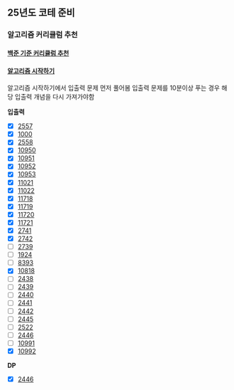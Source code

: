 ## 25년도 코테 준비

### 알고리즘 커리큘럼 추천

#### [백준 기준 커리큘럼 추천](https://dev-dain.tistory.com/155)

#### [알고리즘 시작하기](https://plzrun.tistory.com/entry/%EC%95%8C%EA%B3%A0%EB%A6%AC%EC%A6%98-%EB%AC%B8%EC%A0%9C%ED%92%80%EC%9D%B4PS-%EC%8B%9C%EC%9E%91%ED%95%98%EA%B8%B0)


알고리즘 시작하기에서 입출력 문제 먼저 풀어봄
입출력 문제를 10분이상 푸는 경우 해당 입출력 개념을 다시 가져가야함

**입출력** 

- [x] [2557](https://boj.kr/2557)  
- [x] [1000](https://boj.kr/1000)  
- [x] [2558](https://boj.kr/2558)  
- [x] [10950](https://boj.kr/10950)  
- [x] [10951](https://boj.kr/10951)  
- [x] [10952](https://boj.kr/10952)  
- [x] [10953](https://boj.kr/10953)  
- [x] [11021](https://boj.kr/11021)  
- [x] [11022](https://boj.kr/11022)  
- [x] [11718](https://boj.kr/11718)  
- [x] [11719](https://boj.kr/11719)  
- [x] [11720](https://boj.kr/11720)  
- [x] [11721](https://boj.kr/11721)  
- [x] [2741](https://boj.kr/2741)  
- [x] [2742](https://boj.kr/2742)  
- [ ] [2739](https://boj.kr/2739)  
- [ ] [1924](https://boj.kr/1924)  
- [ ] [8393](https://boj.kr/8393)  
- [x] [10818](https://boj.kr/10818)  
- [ ] [2438](https://boj.kr/2438)  
- [ ] [2439](https://boj.kr/2439)  
- [ ] [2440](https://boj.kr/2440)  
- [ ] [2441](https://boj.kr/2441)  
- [ ] [2442](https://boj.kr/2442)  
- [ ] [2445](https://boj.kr/2445)  
- [ ] [2522](https://boj.kr/2522)  
- [ ] [2446](https://boj.kr/2446)  
- [ ] [10991](https://boj.kr/10991)  
- [x] [10992](https://boj.kr/10992)  

**DP**

- [x] [2446](https://boj.kr/1463)  